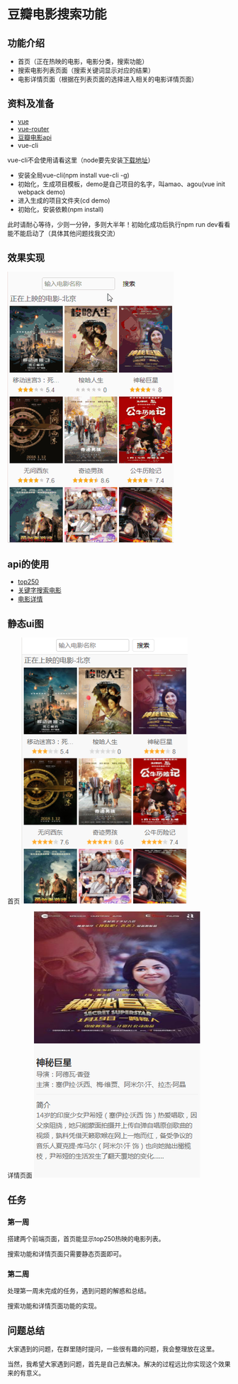 # 豆瓣电影搜索功能

## 功能介绍

* 首页（正在热映的电影，电影分类，搜索功能）
* 搜索电影列表页面（搜索关键词显示对应的结果）
* 电影详情页面（根据在列表页面的选择进入相关的电影详情页面）

## 资料及准备

* [vue](https://cn.vuejs.org/)
* [vue-router](https://router.vuejs.org/zh/)
* [豆瓣电影api](https://developers.douban.com/wiki/?title=movie_v2)
* vue-cli

vue-cli不会使用请看这里（node要先安装[下载地址](http://nodejs.cn/download/)）

* 安装全局vue-cli(npm install vue-cli -g)
* 初始化，生成项目模板，demo是自己项目的名字，叫amao、agou(vue init webpack demo)
* 进入生成的项目文件夹(cd demo)
* 初始化，安装依赖(npm install)

此时请耐心等待，少则一分钟，多则大半年！初始化成功后执行npm run dev看看能不能启动了（具体其他问题找我交流）

## 效果实现

![效果](./image/gif.gif "效果")

## api的使用

* [top250](https://developers.douban.com/wiki/?title=movie_v2#top250)
* [关键字搜索电影](https://developers.douban.com/wiki/?title=movie_v2#search)
* [电影详情](https://developers.douban.com/wiki/?title=movie_v2#subject)

## 静态ui图

首页
![首页](./image/1.png '首页')

详情页面
![详情页面](./image/2.png '详情页面')

## 任务

### 第一周

搭建两个前端页面，首页能显示top250热映的电影列表。

搜索功能和详情页面只需要静态页面即可。

### 第二周

处理第一周未完成的任务，遇到问题的解惑和总结。

搜索功能和详情页面功能的实现。

## 问题总结

大家遇到的问题，在群里随时提问，一些很有趣的问题，我会整理放在这里。

当然，我希望大家遇到问题，首先是自己去解决。解决的过程远比你实现这个效果来的有意义。